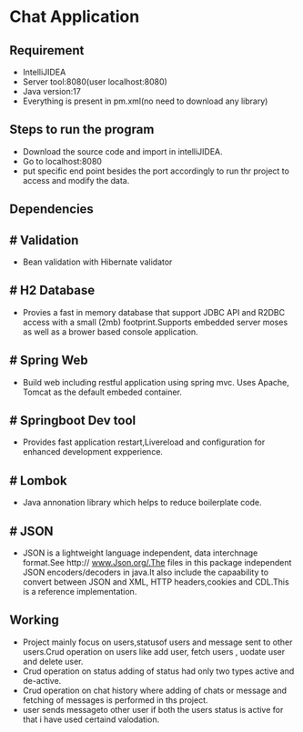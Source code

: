 # Chat Application





## Requirement
* IntelliJIDEA
* Server tool:8080(user localhost:8080)
* Java version:17
* Everything is present in pm.xml(no need to download any library)
## Steps to run the program
* Download the source code and import in intelliJIDEA.
* Go to localhost:8080
* put specific end point besides the port accordingly to run thr project to access and modify the data.
## Dependencies
## # Validation
* Bean validation with Hibernate validator
## # H2 Database
* Provies a fast in memory database that support JDBC API and R2DBC access with a small (2mb) footprint.Supports embedded server moses as well as a brower based console application.
## # Spring Web
* Build web including restful application using spring mvc. Uses Apache, Tomcat as the default embeded container.
## # Springboot Dev tool
* Provides fast application restart,Livereload and configuration for enhanced development expperience.
## # Lombok
* Java annonation library which helps to reduce boilerplate code.

## # JSON
* JSON is a lightweight language independent, data interchnage format.See http:// www.Json.org/.The files in this package independent JSON encoders/decoders in java.It also include the capaability to convert between JSON and XML, HTTP headers,cookies and CDL.This is a reference implementation.
## Working
* Project mainly focus on users,statusof users and message sent to other users.Crud operation on users like add user, fetch users , uodate user and delete user.
* Crud operation on status adding of status had only two types active and de-active.
* Crud operation on chat history where adding of chats or message and fetching of messages is performed in ths project.
* user sends messageto other user if both the users status is active for that i have used certaind valodation.



